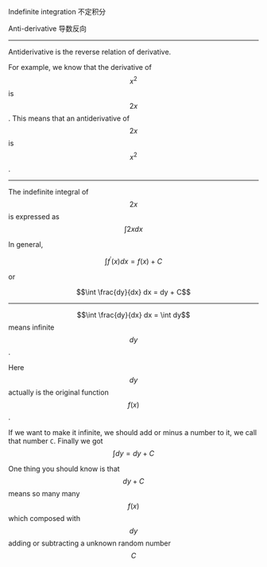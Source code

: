 Indefinite integration
不定积分

Anti-derivative
导数反向
___

Antiderivative is the reverse relation of derivative. 

For example, we know that the derivative of $$x^2$$ is $$2x$$. This means that an antiderivative of $$2x$$ is $$x^2$$.
___

The indefinite integral of $$2x$$ is expressed as $$\int 2x dx$$

In general, 

$$\int f^\prime(x) dx = f(x) + C$$

or

$$\int \frac{dy}{dx} dx = dy + C$$
___

$$\int \frac{dy}{dx} dx = \int dy$$ means infinite $$dy$$.

Here $$dy$$ actually is the original function $$f(x)$$. 

If we want to make it infinite, we should add or minus a number to it, we call that number `C`. Finally we got $$\int dy = dy + C$$

One thing you should know is that $$dy + C$$ means so many many $$f(x)$$ which composed with $$dy$$ adding or subtracting a unknown random number $$C$$